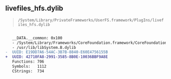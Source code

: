 ## livefiles_hfs.dylib

> `/System/Library/PrivateFrameworks/UserFS.framework/PlugIns/livefiles_hfs.dylib`

```diff

   __DATA.__common: 0x100
   - /System/Library/Frameworks/CoreFoundation.framework/CoreFoundation
   - /usr/lib/libSystem.B.dylib
-  UUID: E19DD7A6-54AC-3B7B-8840-E60E4756155B
+  UUID: 42710FA8-2991-3585-8B0E-10036BBF9A8E
   Functions: 706
   Symbols:   1112
   CStrings:  734

```
